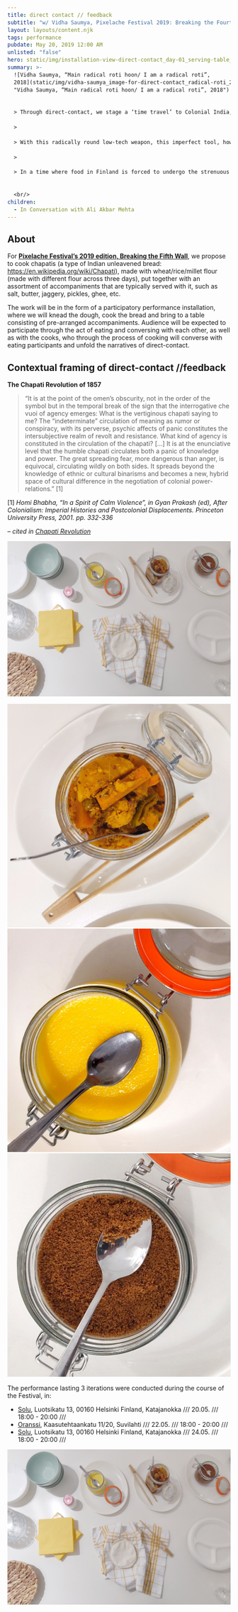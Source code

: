 ```yaml
---
title: direct contact // feedback
subtitle: "w/ Vidha Saumya, Pixelache Festival 2019: Breaking the Fourth wall, Helsinki"
layout: layouts/content.njk
tags: performance
pubdate: May 20, 2019 12:00 AM
unlisted: "false"
hero: static/img/installation-view-direct-contact_day-01_serving-table_2019.jpg
summary: >-
  ![Vidha Saumya, “Main radical roti hoon/ I am a radical roti”,
  2018](static/img/vidha-saumya_image-for-direct-contact_radical-roti_2018.jpg
  "Vidha Saumya, “Main radical roti hoon/ I am a radical roti”, 2018")


  > Through direct-contact, we stage a ‘time travel’ to Colonial India, where the chapati (a form of unleavened bread) becomes the site for agency, insurrection and community, and then move back forward in time through a history of roti, (and bread in general), which is fraught with radically charged associations: of nobility (let them eat cake), Communist equality (those who grow it, will eat it), institutionalised poverty, where workers, day-wage earners, labourers and farmers carry rotis, salt, and an onion for a ‘working lunch’, and of institutionalised capitalism, where it is preferable for food grain to be burnt than donated.

  >

  > With this radically round low-tech weapon, this imperfect tool, how can we strategically engage with and resist the socio-political of the neo-liberal, xenophobic, and far-right positions of today?

  >

  > In a time where food in Finland is forced to undergo the strenuous processes of contactless cooking (forcing cafeterias to use pre-cutting, prewashing with sanitizers, dehydration process, and other ‘healthy’ cooking methodologies), what capitalist insurrections do eating a food that is necessarily made by ‘direct contact’ and eating with unassisted fingers, mean?


  <br/>
children:
  - In Conversation with Ali Akbar Mehta
---
```

## About

For **[Pixelache Festival’s 2019 edition, Breaking the Fifth Wall](https://breaking5thwall.pixelache.ac/)**, we propose to cook chapatis (a type of Indian unleavened bread: https://en.wikipedia.org/wiki/Chapati), made with wheat/rice/millet flour (made with different flour across three days), put together with an assortment of accompaniments that are typically served with it, such as salt, butter, jaggery, pickles, ghee, etc.

The work will be in the form of a participatory performance installation, where we will knead the dough, cook the bread and bring to a table consisting of pre-arranged accompaniments. Audience will be expected to participate through the act of eating and conversing with each other, as well as with the cooks, who through the process of cooking will converse with eating participants and unfold the narratives of direct-contact.

## Contextual framing of direct-contact //feedback

**The Chapati Revolution of 1857**

> “It is at the point of the omen’s obscurity, not in the order of the symbol but in the temporal break of the sign that the interrogative che vuoi of agency emerges: What is the vertiginous chapati saying to me? The “indeterminate” circulation of meaning as rumor or conspiracy, with its perverse, psychic affects of panic constitutes the intersubjective realm of revolt and resistance. What kind of agency is constituted in the circulation of the chapati? \[…] It is at the enunciative level that the humble chapati circulates both a panic of knowledge and power. The great spreading fear, more dangerous than anger, is equivocal, circulating wildly on both sides. It spreads beyond the knowledge of ethnic or cultural binarisms and becomes a new, hybrid space of cultural difference in the negotiation of colonial power-relations.” \[1]

\[1]   *Homi Bhabha, “In a Spirit of Calm Violence”, in Gyan Prakash (ed), After Colonialism: Imperial Histories and Postcolonial Displacements. Princeton University Press, 2001. pp. 332-336*

*– cited in* *[Chapati Revolution](https://en.wikipedia.org/wiki/Chapati_Movement?fbclid=IwAR2fpUqM89DBjbo-iN7wyL1n_Mi073fXFmWpqXSKBvvOw-FqzL7rOXGSxyU)*

![direct contact//feedback, installation view, SOLU Space, Helsinki, 2019](/static/img/installation-view-direct-contact_day-01_serving-table_2019.jpg)

![Installation view, direct-contact//feedback, pickle/achaar, 2019](/static/img/installation-view-direct-contact_pickle-achaar_2019.jpg)
![Installation view, direct-contact//feedback, clarified butter/ghee, 2019](/static/img/installation-view-direct-contact_clarified-butter-ghee_2019.jpg)
![Installation view, direct-contact//feedback, granulated jaggery/gud, 2019](/static/img/installation-view-direct-contact_granulated-jaggery-gud_2019.jpg)

The performance lasting 3 iterations were conducted during the course of the Festival, in:

* [Solu](https://pixelache.ac/festivals/breaking5thwall/solu), Luotsikatu 13, 00160 Helsinki Finland, Katajanokka /// 20.05. /// 18:00 - 20:00 ///
* [Oranssi](https://breaking5thwall.pixelache.ac/festivals/breaking5thwall/solu), Kaasutehtaankatu 11/20, Suvilahti /// 22.05. /// 18:00 - 20:00 ///
* [Solu](https://pixelache.ac/festivals/breaking5thwall/solu), Luotsikatu 13, 00160 Helsinki Finland, Katajanokka /// 24.05. /// 18:00 - 20:00 ///

![](static/img/installation-view-direct-contact_day-01_serving-table_2019.jpg)